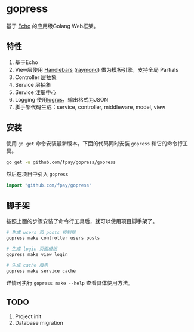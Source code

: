# gopress

基于 [Echo](https://echo.labstack.com/) 的应用级Golang Web框架。

## 特性

1. 基于Echo
2. View层使用 [Handlebars](http://handlebarsjs.com/) ([raymond](https://github.com/aymerick/raymond)) 做为模板引擎，支持全局 Partials
3. Controller 层抽象
4. Service 层抽象
5. Service 注册中心
6. Logging 使用[logrus](https://github.com/sirupsen/logrus)，输出格式为JSON
7. 脚手架代码生成：service, controller, middleware, model, view

## 安装

使用 `go get` 命令安装最新版本。下面的代码同时安装 `gopress` 和它的命令行工具。

```sh
go get -u github.com/fpay/gopress/gopress
```

然后在项目中引入 `gopress`

```go
import "github.com/fpay/gopress"
```

## 脚手架

按照上面的步骤安装了命令行工具后，就可以使用项目脚手架了。

```sh
# 生成 users 和 posts 控制器
gopress make controller users posts

# 生成 login 页面模板
gopress make view login

# 生成 cache 服务
gopress make service cache
```

详情可执行 `gopress make --help` 查看具体使用方法。

## TODO

1. Project init
2. Database migration
